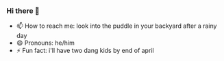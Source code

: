 ### Hi there 👋

- 📫 How to reach me: look into the puddle in your backyard after a rainy day
- 😄 Pronouns: he/him
- ⚡ Fun fact: i'll have two dang kids by end of april
